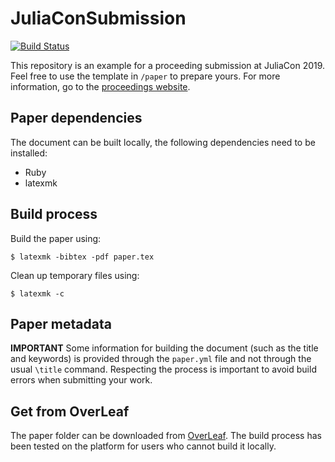 # JuliaConSubmission

[![Build Status](https://travis-ci.org/matbesancon/JuliaConSubmission.jl.svg?branch=master)](https://travis-ci.org/matbesancon/JuliaConSubmission.jl)

This repository is an example for a proceeding submission at JuliaCon 2019.
Feel free to use the template in `/paper` to prepare yours.
For more information, go to the [proceedings website](https://proceedings.juliacon.org).

## Paper dependencies

The document can be built locally, the following dependencies need to be
installed:
- Ruby
- latexmk

## Build process

Build the paper using:
```
$ latexmk -bibtex -pdf paper.tex
```

Clean up temporary files using:
```
$ latexmk -c
```

## Paper metadata

**IMPORTANT**
Some information for building the document (such as the title and keywords)
is provided through the `paper.yml` file and not through the usual `\title`
command. Respecting the process is important to avoid build errors when
submitting your work.

## Get from OverLeaf

The paper folder can be downloaded from [OverLeaf](https://www.overleaf.com/read/dqjbrhqxjpwq).
The build process has been tested on the platform for users who cannot build it locally.